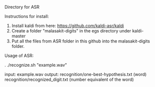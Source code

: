 Directory for ASR

Instructions for install:

1. Install kaldi from here: https://github.com/kaldi-asr/kaldi
2. Create a folder "malasakit-digits" in the egs directory under kaldi-master
3. Put all the files from ASR folder in this github into the malasakit-digits folder.


Usage of ASR:

. ./recognize.sh "example.wav"

input: example.wav
output: recognition/one-best-hypothesis.txt  (word)
        recognition/recognized_digit.txt   (number equivalent of the word)
